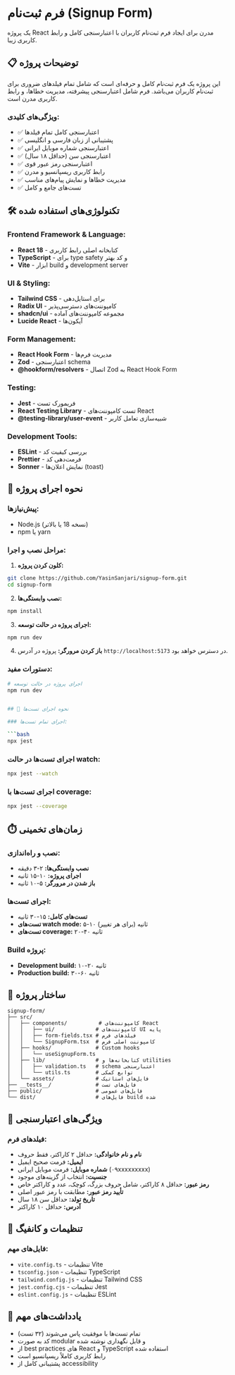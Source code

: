 # فرم ثبت‌نام (Signup Form)

یک پروژه React مدرن برای ایجاد فرم ثبت‌نام کاربران با اعتبارسنجی کامل و رابط کاربری زیبا.

## 📋 توضیحات پروژه

این پروژه یک فرم ثبت‌نام کامل و حرفه‌ای است که شامل تمام فیلدهای ضروری برای ثبت‌نام کاربران می‌باشد. فرم شامل اعتبارسنجی پیشرفته، مدیریت خطاها، و رابط کاربری مدرن است.

### ویژگی‌های کلیدی:

- ✅ اعتبارسنجی کامل تمام فیلدها
- ✅ پشتیبانی از زبان فارسی و انگلیسی
- ✅ اعتبارسنجی شماره موبایل ایرانی
- ✅ اعتبارسنجی سن (حداقل ۱۸ سال)
- ✅ اعتبارسنجی رمز عبور قوی
- ✅ رابط کاربری ریسپانسیو و مدرن
- ✅ مدیریت خطاها و نمایش پیام‌های مناسب
- ✅ تست‌های جامع و کامل

## 🛠️ تکنولوژی‌های استفاده شده

### Frontend Framework & Language:

- **React 18** - کتابخانه اصلی رابط کاربری
- **TypeScript** - برای type safety و کد بهتر
- **Vite** - ابزار build و development server

### UI & Styling:

- **Tailwind CSS** - برای استایل‌دهی
- **Radix UI** - کامپوننت‌های دسترسی‌پذیر
- **shadcn/ui** - مجموعه کامپوننت‌های آماده
- **Lucide React** - آیکون‌ها

### Form Management:

- **React Hook Form** - مدیریت فرم‌ها
- **Zod** - اعتبارسنجی schema
- **@hookform/resolvers** - اتصال Zod به React Hook Form

### Testing:

- **Jest** - فریمورک تست
- **React Testing Library** - تست کامپوننت‌های React
- **@testing-library/user-event** - شبیه‌سازی تعامل کاربر

### Development Tools:

- **ESLint** - بررسی کیفیت کد
- **Prettier** - فرمت‌دهی کد
- **Sonner** - نمایش اعلان‌ها (toast)

## 🚀 نحوه اجرای پروژه

### پیش‌نیازها:

- Node.js (نسخه 18 یا بالاتر)
- npm یا yarn

### مراحل نصب و اجرا:

1. **کلون کردن پروژه:**

```bash
git clone https://github.com/YasinSanjari/signup-form.git
cd signup-form
```

2. **نصب وابستگی‌ها:**

```bash
npm install
```

3. **اجرای پروژه در حالت توسعه:**

```bash
npm run dev
```

4. **باز کردن مرورگر:**
   پروژه در آدرس `http://localhost:5173` در دسترس خواهد بود.

### دستورات مفید:

```bash
# اجرای پروژه در حالت توسعه
npm run dev


## 🧪 نحوه اجرای تست‌ها

### اجرای تمام تست‌ها:

```bash
npx jest
```

### اجرای تست‌ها در حالت watch:

```bash
npx jest --watch
```

### اجرای تست‌ها با coverage:

```bash
npx jest --coverage
```

## ⏱️ زمان‌های تخمینی

### نصب و راه‌اندازی:

- **نصب وابستگی‌ها:** ۲-۳ دقیقه
- **اجرای پروژه:** ۱۰-۱۵ ثانیه
- **باز شدن در مرورگر:** ۵-۱۰ ثانیه

### اجرای تست‌ها:

- **تست‌های کامل:** ۱۵-۳۰ ثانیه
- **تست‌های watch mode:** ۵-۱۰ ثانیه (برای هر تغییر)
- **تست‌های coverage:** ۲۰-۴۰ ثانیه

### Build پروژه:

- **Development build:** ۱۰-۲۰ ثانیه
- **Production build:** ۳۰-۶۰ ثانیه

## 📁 ساختار پروژه

```
signup-form/
├── src/
│   ├── components/          # کامپوننت‌های React
│   │   ├── ui/             # کامپوننت‌های UI پایه
│   │   ├── form-fields.tsx # فیلدهای فرم
│   │   └── SignupForm.tsx  # کامپوننت اصلی فرم
│   ├── hooks/              # Custom hooks
│   │   └── useSignupForm.ts
│   ├── lib/                # کتابخانه‌ها و utilities
│   │   ├── validation.ts   # schema اعتبارسنجی
│   │   └── utils.ts        # توابع کمکی
│   └── assets/             # فایل‌های استاتیک
├── __tests__/              # فایل‌های تست
├── public/                 # فایل‌های عمومی
└── dist/                   # فایل‌های build شده
```

## 🎯 ویژگی‌های اعتبارسنجی

### فیلدهای فرم:

- **نام و نام خانوادگی:** حداقل ۲ کاراکتر، فقط حروف
- **ایمیل:** فرمت صحیح ایمیل
- **شماره موبایل:** فرمت موبایل ایرانی (۰۹xxxxxxxxx)
- **جنسیت:** انتخاب از گزینه‌های موجود
- **رمز عبور:** حداقل ۸ کاراکتر، شامل حروف بزرگ، کوچک، عدد و کاراکتر خاص
- **تأیید رمز عبور:** مطابقت با رمز عبور اصلی
- **تاریخ تولد:** حداقل سن ۱۸ سال
- **آدرس:** حداقل ۱۰ کاراکتر

## 🔧 تنظیمات و کانفیگ

### فایل‌های مهم:

- `vite.config.ts` - تنظیمات Vite
- `tsconfig.json` - تنظیمات TypeScript
- `tailwind.config.js` - تنظیمات Tailwind CSS
- `jest.config.cjs` - تنظیمات Jest
- `eslint.config.js` - تنظیمات ESLint

## 📝 یادداشت‌های مهم

- تمام تست‌ها با موفقیت پاس می‌شوند (۳۲ تست)
- کد به صورت modular و قابل نگهداری نوشته شده
- از best practices های React و TypeScript استفاده شده
- رابط کاربری کاملاً ریسپانسیو است
- پشتیبانی کامل از accessibility